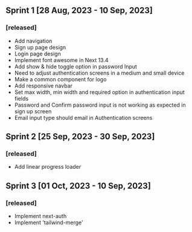 ## Sprint 1 [28 Aug, 2023 - 10 Sep, 2023]
### [released]
- Add navigation
- Sign up page design
- Login page design
- Implement font awesome in Next 13.4
- Add show & hide toggle option in password Input
- Need to adjust authentication screens in a medium and small device
- Make a common component for logo 
- Add responsive navbar
- Set max width, min width and required option in authentication input fields
- Password and Confirm password input is not working as expected in sign up screen
- Email input type should email in Authentication screens

## Sprint 2 [25 Sep, 2023 - 30 Sep, 2023]

### [released]
- Add linear progress loader

## Sprint 3 [01 Oct, 2023 - 10 Sep, 2023]

### [released]
- Implement next-auth
- Implement 'tailwind-merge'